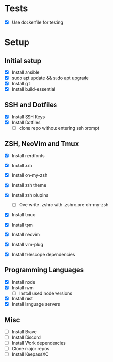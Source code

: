 # Tests

- [X] Use dockerfile for testing

# Setup

## Initial setup

- [x] Install ansible
- [x] sudo apt update && sudo apt upgrade
- [x] Install git
- [x] Install build-essential

## SSH and Dotfiles

- [x] Install SSH Keys
- [X] Install Dotfiles
    - [ ] clone repo without entering ssh prompt

## ZSH, NeoVim and Tmux

- [X] Install nerdfonts
- [X] Install zsh
- [X] Install oh-my-zsh
- [X] Install zsh theme
- [X] Install zsh plugins
    - [ ] Overwrite .zshrc with .zshrc.pre-oh-my-zsh

- [x] Install tmux
- [X] Install tpm

- [X] Install neovim
- [X] Install vim-plug
- [X] Install telescope dependencies


## Programming Languages

- [x] Install node
- [X] Install nvm
    - [ ] Install used node versions
- [X] Install rust
- [x] Install language servers

## Misc

- [ ] Install Brave
- [ ] Install Discord
- [ ] Install Work dependencies
- [ ] Clone major repos
- [ ] Install KeepassXC
